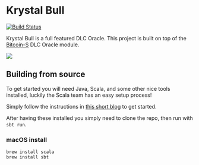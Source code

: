 # Krystal Bull
[![Build Status](https://github.com/bitcoin-s/krystal-bull/workflows/Compile%20Check/badge.svg)](https://github.com/bitcoin-s/krystal-bull/actions)

Krystal Bull is a full featured DLC Oracle.
This project is built on top of the [Bitcoin-S](https://github.com/bitcoin-s/bitcoin-s) DLC Oracle module.

![](https://i.imgur.com/sWgQ7QH.png)

## Building from source

To get started you will need Java, Scala, and some other nice tools installed, luckily the Scala team has an easy setup process!

Simply follow the instructions in [this short blog](https://www.scala-lang.org/2020/06/29/one-click-install.html) to get started.

After having these installed you simply need to clone the repo, then run with `sbt run`.

### macOS install
```
brew install scala
brew install sbt
```
